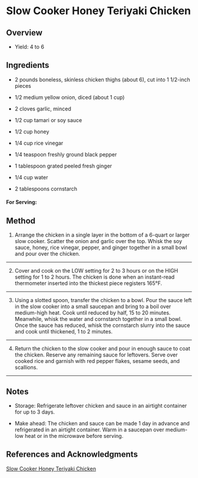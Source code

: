 # Slow Cooker Honey Teriyaki Chicken

## Overview

- Yield: 4 to 6

## Ingredients

- 2 pounds boneless, skinless chicken thighs (about 6), cut into 1 1/2-inch pieces

- 1/2 medium yellow onion, diced (about 1 cup)

- 2 cloves garlic, minced

- 1/2 cup tamari or soy sauce

- 1/2 cup honey

- 1/4 cup rice vinegar

- 1/4 teaspoon freshly ground black pepper

- 1 tablespoon grated peeled fresh ginger

- 1/4 cup water

- 2 tablespoons cornstarch

#### For Serving:

## Method

1. Arrange the chicken in a single layer in the bottom of a 6-quart or larger slow cooker. Scatter the onion and garlic over the top. Whisk the soy sauce, honey, rice vinegar, pepper, and ginger together in a small bowl and pour over the chicken.
---

2. Cover and cook on the LOW setting for 2 to 3 hours or on the HIGH setting for 1 to 2 hours. The chicken is done when an instant-read thermometer inserted into the thickest piece registers 165°F.
---

3. Using a slotted spoon, transfer the chicken to a bowl. Pour the sauce left in the slow cooker into a small saucepan and bring to a boil over medium-high heat. Cook until reduced by half, 15 to 20 minutes. Meanwhile, whisk the water and cornstarch together in a small bowl. Once the sauce has reduced, whisk the cornstarch slurry into the sauce and cook until thickened, 1 to 2 minutes.
---

4. Return the chicken to the slow cooker and pour in enough sauce to coat the chicken. Reserve any remaining sauce for leftovers. Serve over cooked rice and garnish with red pepper flakes, sesame seeds, and scallions.
---


## Notes

- Storage: Refrigerate leftover chicken and sauce in an airtight container for up to 3 days.

- Make ahead: The chicken and sauce can be made 1 day in advance and refrigerated in an airtight container. Warm in a saucepan over medium-low heat or in the microwave before serving.

## References and Acknowledgments

[Slow Cooker Honey Teriyaki Chicken](https://www.thekitchn.com/recipe-slow-cooker-honey-teriyaki-chicken-248216)
